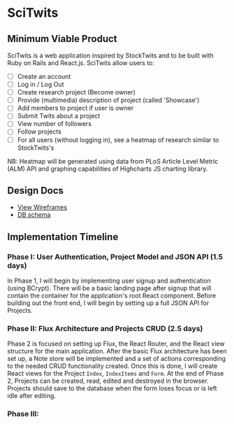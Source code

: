 # SciTwits

## Minimum Viable Product

SciTwits is a web application inspired by StockTwits and to be built with Ruby on Rails and React.js.  SciTwits allow users to:

- [ ] Create an account
- [ ] Log in / Log Out
- [ ] Create research project (Become owner)
- [ ] Provide (multimedia) description of project (called 'Showcase')
- [ ] Add members to project if user is owner
- [ ] Submit Twits about a project
- [ ] View number of followers
- [ ] Follow projects
- [ ] For all users (without logging in), see a heatmap of research similar to StockTwits's

NB: Heatmap will be generated using data from PLoS Article Level Metric (ALM) API and graphing capabilities of Highcharts JS charting library.

## Design Docs

* [View Wireframes][view]
* [DB schema][schema]

[view]: ./docs/views.md
[schema]: ./docs/schema.md

## Implementation Timeline

### Phase I: User Authentication, Project Model and JSON API (1.5 days)

In Phase 1, I will begin by implementing user signup and authentication (using
BCrypt). There will be a basic landing page after signup that will contain the
container for the application's root React component. Before building out the
front end, I will begin by setting up a full JSON API for Projects.

### Phase II: Flux Architecture and Projects CRUD (2.5 days)
Phase 2 is focused on setting up Flux, the React Router, and the React view
structure for the main application. After the basic Flux architecture has been
set up, a Note store will be implemented and a set of actions corresponding to
the needed CRUD functionality created. Once this is done, I will create React
views for the Project `Index`, `IndexItems` and `Form`. At the end of Phase 2,
Projects can be created, read, edited and destroyed in the browser.
Projects should save to the database when the form loses focus or is left idle
after editing.

### Phase III: 
